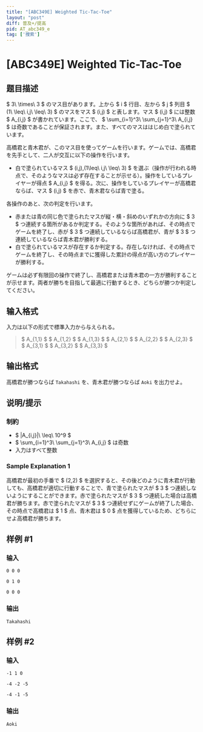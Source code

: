```yaml
---
title: "[ABC349E] Weighted Tic-Tac-Toe"
layout: "post"
diff: 普及+/提高
pid: AT_abc349_e
tag: ['搜索']
---
```


# [ABC349E] Weighted Tic-Tac-Toe

## 题目描述

[problemUrl]: https://atcoder.jp/contests/abc349/tasks/abc349_e

$ 3\ \times\ 3 $ のマス目があります。上から $ i $ 行目、左から $ j $ 列目 $ (1\ \leq\ i,j\ \leq\ 3) $ のマスをマス $ (i,j) $ と表します。マス $ (i,j) $ には整数 $ A_{i,j} $ が書かれています。ここで、 $ \sum_{i=1}^3\ \sum_{j=1}^3\ A_{i,j} $ は奇数であることが保証されます。また、すべてのマスははじめ白で塗られています。

高橋君と青木君が、このマス目を使ってゲームを行います。ゲームでは、高橋君を先手として、二人が交互に以下の操作を行います。

- 白で塗られているマス $ (i,j)\,(1\leq\ i,j\ \leq\ 3) $ を選ぶ（操作が行われる時点で、そのようなマスは必ず存在することが示せる）。操作をしているプレイヤーが得点 $ A_{i,j} $ を得る。次に、操作をしているプレイヤーが高橋君ならば、マス $ (i,j) $ を赤で、青木君ならば青で塗る。
 
各操作のあと、次の判定を行います。

- 赤または青の同じ色で塗られたマスが縦・横・斜めのいずれかの方向に $ 3 $ つ連続する箇所があるか判定する。そのような箇所があれば、その時点でゲームを終了し、赤が $ 3 $ つ連続しているならば高橋君が、青が $ 3 $ つ連続しているならば青木君が勝利する。
- 白で塗られているマスが存在するか判定する。存在しなければ、その時点でゲームを終了し、その時点までに獲得した累計の得点が高い方のプレイヤーが勝利する。
 
ゲームは必ず有限回の操作で終了し、高橋君または青木君の一方が勝利することが示せます。両者が勝ちを目指して最適に行動するとき、どちらが勝つか判定してください。

## 输入格式

入力は以下の形式で標準入力から与えられる。

> $ A_{1,1} $ $ A_{1,2} $ $ A_{1,3} $ $ A_{2,1} $ $ A_{2,2} $ $ A_{2,3} $ $ A_{3,1} $ $ A_{3,2} $ $ A_{3,3} $

## 输出格式

高橋君が勝つならば `Takahashi` を、青木君が勝つならば `Aoki` を出力せよ。

## 说明/提示

### 制約

- $ |A_{i,j}|\ \leq\ 10^9 $
- $ \sum_{i=1}^3\ \sum_{j=1}^3\ A_{i,j} $ は奇数
- 入力はすべて整数
 
### Sample Explanation 1

高橋君が最初の手番で $ (2,2) $ を選択すると、その後どのように青木君が行動しても、高橋君が適切に行動することで、青で塗られたマスが $ 3 $ つ連続しないようにすることができます。赤で塗られたマスが $ 3 $ つ連続した場合は高橋君が勝ちます。赤で塗られたマスが $ 3 $ つ連続せずにゲームが終了した場合、その時点で高橋君は $ 1 $ 点、青木君は $ 0 $ 点を獲得しているため、どちらにせよ高橋君が勝ちます。

## 样例 #1

### 输入

```
0 0 0
0 1 0
0 0 0
```

### 输出

```
Takahashi
```

## 样例 #2

### 输入

```
-1 1 0
-4 -2 -5
-4 -1 -5
```

### 输出

```
Aoki
```

